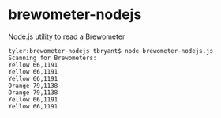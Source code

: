 # brewometer-nodejs
Node.js utility to read a Brewometer


```
tyler:brewometer-nodejs tbryant$ node brewometer-nodejs.js 
Scanning for Brewometers:
Yellow 66,1191
Yellow 66,1191
Yellow 66,1191
Orange 79,1138
Orange 79,1138
Yellow 66,1191
Yellow 66,1191
```
